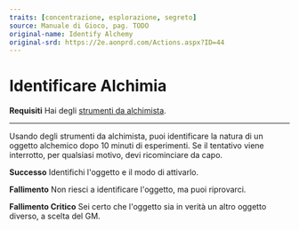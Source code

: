 ```yaml
---
traits: [concentrazione, esplorazione, segreto]
source: Manuale di Gioco, pag. TODO
original-name: Identify Alchemy
original-srd: https://2e.aonprd.com/Actions.aspx?ID=44
---
```


# Identificare Alchimia

**Requisiti** Hai degli
[strumenti da alchimista](/equipaggiamento/equipaggiamenti-da-avventura/strumenti-da-alchimista).

---

Usando degli strumenti da alchimista, puoi identificare la natura di un oggetto
alchemico dopo 10 minuti di esperimenti. Se il tentativo viene interrotto, per
qualsiasi motivo, devi ricominciare da capo.

**Successo** Identifichi l'oggetto e il modo di attivarlo.

**Fallimento** Non riesci a identificare l'oggetto, ma puoi riprovarci.

**Fallimento Critico** Sei certo che l'oggetto sia in verità un altro oggetto
diverso, a scelta del GM.

